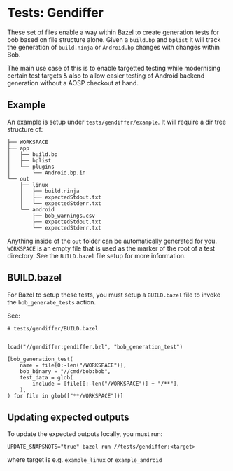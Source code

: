 # Tests: Gendiffer

These set of files enable a way within Bazel to create generation tests for bob based on file structure alone.
Given a `build.bp` and `bplist` it will track the generation of `build.ninja` or `Android.bp` changes with changes within Bob.

The main use case of this is to enable targetted testing while modernising certain test targets & also to allow easier testing of Android backend generation
without a AOSP checkout at hand.

## Example

An example is setup under `tests/gendiffer/example`. It will require a dir tree structure of:

```
├── WORKSPACE
├── app
│   ├── build.bp
│   ├── bplist
│   └── plugins
│       └── Android.bp.in
└── out
    ├── linux
    │   ├── build.ninja
    │   ├── expectedStdout.txt
    │   └── expectedStderr.txt
    └── android
        ├── bob_warnings.csv
        ├── expectedStdout.txt
        └── expectedStderr.txt
```

Anything inside of the `out` folder can be automatically generated for you. `WORKSPACE` is an empty file that is used as the marker
of the root of a test directory. See the `BUILD.bazel` file setup for more information.

## BUILD.bazel

For Bazel to setup these tests, you must setup a `BUILD.bazel` file to invoke the `bob_generate_tests` action.

See:

```
# tests/gendiffer/BUILD.bazel


load("//gendiffer:gendiffer.bzl", "bob_generation_test")

[bob_generation_test(
    name = file[0:-len("/WORKSPACE")],
    bob_binary = "//cmd/bob:bob",
    test_data = glob(
        include = [file[0:-len("/WORKSPACE")] + "/**"],
    ),
) for file in glob(["**/WORKSPACE"])]

```

## Updating expected outputs

To update the expected outputs locally, you must run:

`UPDATE_SNAPSNOTS="true" bazel run //tests/gendiffer:<target>`

where target is e.g. `example_linux` or `example_android`
